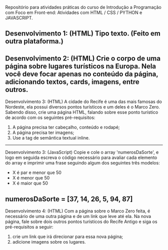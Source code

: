 Repositório para atividades práticas do curso de Introdução a Programação com Foco em Front-end:
Atividades com HTML / CSS / PYTHON e JAVASCRIPT.

Desenvolvimento 1: (HTML)
Tipo texto. (Feito em outra plataforma.)
---------------------------------------------------------------------------------------------------------------

Desenvolvimento 2: (HTML)
Crie o corpo de uma página sobre lugares turísticos na Europa. Nela você deve focar apenas no conteúdo da página, adicionando textos, cards, imagens, entre outros.
---------------------------------------------------------------------------------------------------------------

Desenvolvimento 3: (HTML)
A cidade do Recife é uma das mais famosas do Nordeste, ela possui diversos pontos turísticos e um deles é o Marco Zero. Sabendo disso, crie uma página HTML, falando sobre esse ponto turístico de acordo com os seguintes pré-requisitos:

1.  A página precisa ter cabeçalho, conteúdo e rodapé;
2.  A página precisa ter imagens;
3.  Use a tag de semântica textual inline.

---------------------------------------------------------------------------------------------------------------

Desenvolvimento 3: (JavaScript)
Copie e cole o array 'numerosDaSorte', e logo em seguida escreva o código necessário para avaliar cada elemento do array e imprimir uma frase seguindo algum dos seguintes três modelos:

- X é par e menor que 50
- X é menor que 50
- X é maior que 50

numerosDaSorte = [37, 14, 26, 5, 94, 87]
---------------------------------------------------------------------------------------------------------------

Desenvolvimento 4: (HTML)
Com a página sobre o Marco Zero feita, é necessário de uma outra página e de um link que leve até ela. Na nova página, fale sobre dois outros pontos turísticos do Recife Antigo e siga os pré-requisitos a seguir: 

 1. crie um link que irá direcionar para essa nova página; 
 2. adicione imagens sobre os lugares. 